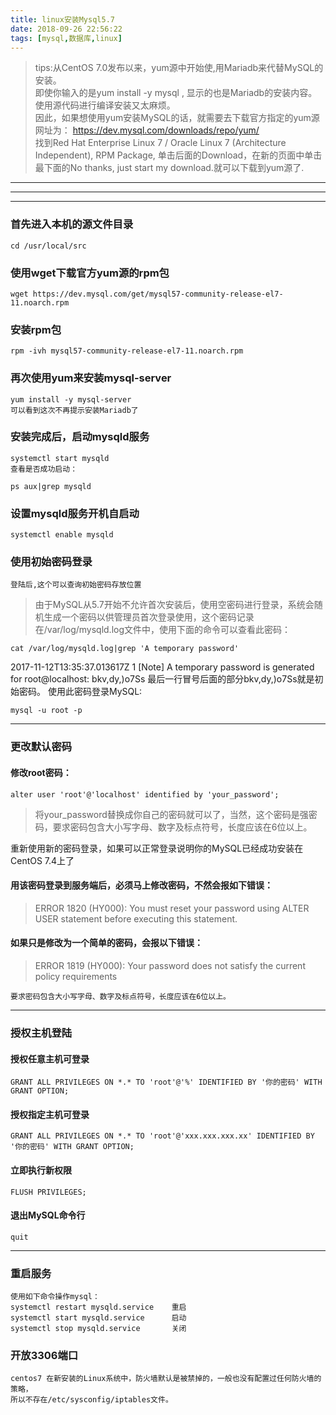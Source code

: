 ```yaml
---
title: linux安装Mysql5.7
date: 2018-09-26 22:56:22
tags: [mysql,数据库,linux]
---
```

>tips:从CentOS 7.0发布以来，yum源中开始使,用Mariadb来代替MySQL的安装。  
>即使你输入的是yum install -y mysql , 显示的也是Mariadb的安装内容。使用源代码进行编译安装又太麻烦。  
>因此，如果想使用yum安装MySQL的话，就需要去下载官方指定的yum源  
>网址为： 
>https://dev.mysql.com/downloads/repo/yum/   
>找到Red Hat Enterprise Linux 7 / Oracle Linux 7 (Architecture Independent), RPM Package,
>单击后面的Download，在新的页面中单击最下面的No thanks, just start my download.就可以下载到yum源了.

<!--more-->
---
---
---



### 首先进入本机的源文件目录
```
cd /usr/local/src
```
### 使用wget下载官方yum源的rpm包

`wget https://dev.mysql.com/get/mysql57-community-release-el7-11.noarch.rpm`

### 安装rpm包
```
rpm -ivh mysql57-community-release-el7-11.noarch.rpm
```

### 再次使用yum来安装mysql-server
```
yum install -y mysql-server
可以看到这次不再提示安装Mariadb了
```

### 安装完成后，启动mysqld服务
```
systemctl start mysqld
查看是否成功启动：

ps aux|grep mysqld
```

### 设置mysqld服务开机自启动
```
systemctl enable mysqld
```

### 使用初始密码登录
`登陆后,这个可以查询初始密码存放位置`

>由于MySQL从5.7开始不允许首次安装后，使用空密码进行登录，系统会随机生成一个密码以供管理员首次登录使用，这个密码记录在/var/log/mysqld.log文件中，使用下面的命令可以查看此密码：

`
cat /var/log/mysqld.log|grep 'A temporary password'
`  
>
2017-11-12T13:35:37.013617Z 1 [Note] A temporary password is generated for root@localhost: bkv,dy,)o7Ss
最后一行冒号后面的部分bkv,dy,)o7Ss就是初始密码。 
使用此密码登录MySQL:  

`
mysql -u root -p
`

---
### 更改默认密码

#### 修改root密码：

`
alter user 'root'@'localhost' identified by 'your_password'; 
 `

>将your_password替换成你自己的密码就可以了，当然，这个密码是强密码，要求密码包含大小写字母、数字及标点符号，长度应该在6位以上。 

重新使用新的密码登录，如果可以正常登录说明你的MySQL已经成功安装在CentOS 7.4上了

#### 用该密码登录到服务端后，必须马上修改密码，不然会报如下错误：
>ERROR 1820 (HY000): You must reset your password using ALTER USER statement before executing this statement.

#### 如果只是修改为一个简单的密码，会报以下错误：
>ERROR 1819 (HY000): Your password does not satisfy the current policy requirements  

`要求密码包含大小写字母、数字及标点符号，长度应该在6位以上。`  

---

### 授权主机登陆
#### 授权任意主机可登录
`GRANT ALL PRIVILEGES ON *.* TO 'root'@'%' IDENTIFIED BY '你的密码' WITH GRANT OPTION; 
` 

#### 授权指定主机可登录 
`GRANT ALL PRIVILEGES ON *.* TO 'root'@'xxx.xxx.xxx.xx' IDENTIFIED BY '你的密码' WITH GRANT OPTION;`

#### 立即执行新权限

`FLUSH PRIVILEGES;`  

#### 退出MySQL命令行
`quit`

---

### 重启服务
```
使用如下命令操作mysql： 
systemctl restart mysqld.service    重启
systemctl start mysqld.service 		启动
systemctl stop mysqld.service	    关闭
```

### 开放3306端口
```
centos7 在新安装的Linux系统中，防火墙默认是被禁掉的，一般也没有配置过任何防火墙的策略，  
所以不存在/etc/sysconfig/iptables文件。

```

